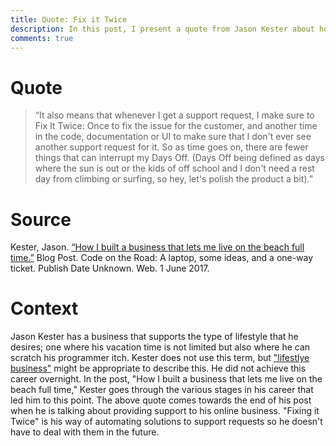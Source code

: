 ```yaml
---
title: Quote: Fix it Twice
description: In this post, I present a quote from Jason Kester about how he handles fixing customer support requests for his online businesses.
comments: true
---
```


# Quote
> “It also means that whenever I get a support request, I make sure to Fix It Twice: Once to fix the issue for the customer, and another time in the code, documentation or UI to make sure that I don't ever see another support request for it. So as time goes on, there are fewer things that can interrupt my Days Off. (Days Off being defined as days where the sun is out or the kids of off school and I don't need a rest day from climbing or surfing, so hey, let's polish the product a bit).”

# Source
Kester, Jason. [“How I built a business that lets me live on the beach full time.”][link] Blog Post. Code on the Road: A laptop, some ideas, and a one-way ticket. Publish Date Unknown. Web. 1 June 2017.

# Context
Jason Kester has a business that supports the type of lifestyle that he desires; one where his vacation time is not limited but also where he can scratch his programmer itch.  Kester does not use this term, but ["lifestlye business"][lifestyle-business] might be appropriate to describe this.  He did not achieve this career overnight.  In the post, "How I built a business that lets me live on the beach full time," Kester goes through the various stages in his career that led him to this point.  The above quote comes towards the end of his post when he is talking about providing support to his online business.  "Fixing it Twice" is his way of automating solutions to support requests so he doesn't have to deal with them in the future.


[lifestyle-business]: https://en.wikipedia.org/wiki/Lifestyle_business
[link]: http://www.expatsoftware.com/Articles/guy-on-the-beach-with-a-laptop.html
